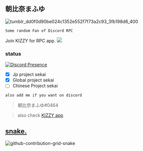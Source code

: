 ## 朝比奈まふゆ
![tumblr_dd0f0d90be024c1352e552f7f73a2c93_3fb198d6_400](https://user-images.githubusercontent.com/117464679/204631787-6d38f98c-c665-4954-8019-ad75513f7ab1.gif)

`Some random Fan of Discord RPC`

Join KIZZY for RPC app. 
<a href="https://discord.gg/vUPc7zzpV5">
<img src="https://dcbadge.vercel.app/api/server/vUPc7zzpV5">
</a>
</div> 


### status
[![Discord Presence](https://lanyard.cnrad.dev/api/891490390794964992?bg=441152&idleMessage=Nothing%20yet%20&hideDiscrim=true&)](https://discord.com/users/891490390794964992)

- [x] Jp project sekai
- [x] Global project sekai
- [ ] Chinese Project sekai

`also add me if you want on discord`
> 朝比奈まふゆ#0464 

> also check [KIZZY app](https://github.com/dead8309/Kizzy) 

## [snake.](https://open.spotify.com/playlist/2y9dxZ2zh1ZwCY8zXW946O?si=E-eEcFQdQ3Sycmgqgtid6A&utm_source=copy-link) 
![github-contribution-grid-snake](https://user-images.githubusercontent.com/117464679/204690278-e3bad35a-fc8d-4604-9dc6-3951aca0c276.svg)

